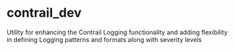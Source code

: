 # contrail_dev
 Utility for enhancing the Contrail Logging functionality and adding flexibility in defining Logging patterns and formats along with severity levels
